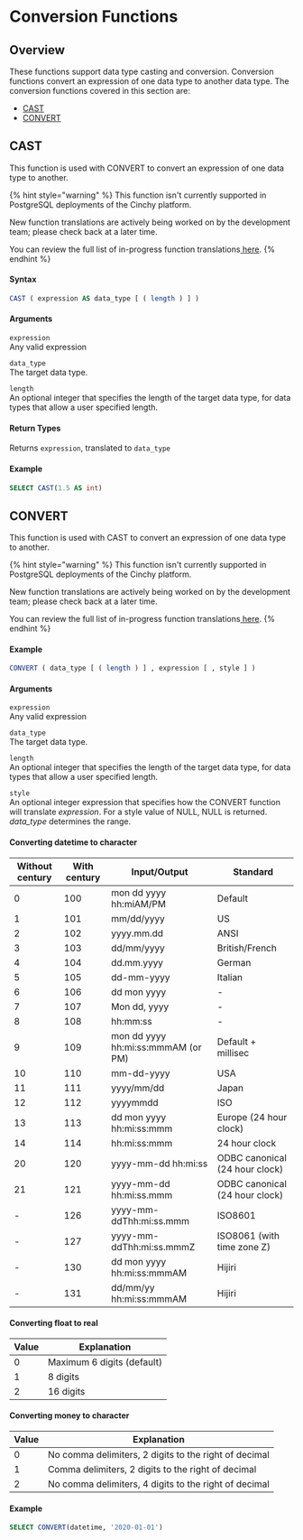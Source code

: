 # Conversion Functions

## Overview

These functions support data type casting and conversion. Conversion functions convert an expression of one data type to another data type. The conversion functions covered in this section are:

- ​[CAST](conversion-functions.md#cast)​
- [​CONVERT​](conversion-functions.md#convert)

## CAST <a href="#cast" id="cast"></a>

This function is used with CONVERT to convert an expression of one data type to another.

{% hint style="warning" %}
This function isn't currently supported in PostgreSQL deployments of the Cinchy platform.

New function translations are actively being worked on by the development team; please check back at a later time.

You can review the full list of in-progress function translations[ here](../cql-functions-master-list.md).
{% endhint %}

#### Syntax

```sql
CAST ( expression AS data_type [ ( length ) ] )
```

#### **Arguments**

`expression`\
Any valid expression

`data_type`\
The target data type.

`length`\
An optional integer that specifies the length of the target data type, for data types that allow a user specified length.

#### **Return Types**

Returns `expression`, translated to `data_type`

#### Example

```sql
SELECT CAST(1.5 AS int)
```

## CONVERT <a href="#convert" id="convert"></a>

This function is used with CAST to convert an expression of one data type to another.

{% hint style="warning" %}
This function isn't currently supported in PostgreSQL deployments of the Cinchy platform.

New function translations are actively being worked on by the development team; please check back at a later time.

You can review the full list of in-progress function translations[ here](../cql-functions-master-list.md).
{% endhint %}

#### **Example**

```sql
CONVERT ( data_type [ ( length ) ] , expression [ , style ] )
```

#### Arguments

`expression`\
Any valid expression

`data_type`\
The target data type.

`length`\
An optional integer that specifies the length of the target data type, for data types that allow a user specified length.

`style`\
An optional integer expression that specifies how the CONVERT function will translate _expression_. For a style value of NULL, NULL is returned. _data_type_ determines the range.

#### Converting datetime to character
<!-- vale off -->
| Without century | With century | Input/Output                       | Standard                       |
| --------------- | ------------ | ---------------------------------- | ------------------------------ |
| 0               | 100          | mon dd yyyy hh:miAM/PM             | Default                        |
| 1               | 101          | mm/dd/yyyy                         | US                             |
| 2               | 102          | yyyy.mm.dd                         | ANSI                           |
| 3               | 103          | dd/mm/yyyy                         | British/French                 |
| 4               | 104          | dd.mm.yyyy                         | German                         |
| 5               | 105          | dd-mm-yyyy                         | Italian                        |
| 6               | 106          | dd mon yyyy                        | -                              |
| 7               | 107          | Mon dd, yyyy                       | -                              |
| 8               | 108          | hh:mm:ss                           | -                              |
| 9               | 109          | mon dd yyyy hh:mi:ss:mmmAM (or PM) | Default + millisec             |
| 10              | 110          | mm-dd-yyyy                         | USA                            |
| 11              | 111          | yyyy/mm/dd                         | Japan                          |
| 12              | 112          | yyyymmdd                           | ISO                            |
| 13              | 113          | dd mon yyyy hh:mi:ss:mmm           | Europe (24 hour clock)         |
| 14              | 114          | hh:mi:ss:mmm                       | 24 hour clock                  |
| 20              | 120          | yyyy-mm-dd hh:mi:ss                | ODBC canonical (24 hour clock) |
| 21              | 121          | yyyy-mm-dd hh:mi:ss.mmm            | ODBC canonical (24 hour clock) |
| -               | 126          | yyyy-mm-ddThh:mi:ss.mmm            | ISO8601                        |
| -               | 127          | yyyy-mm-ddThh:mi:ss.mmmZ           | ISO8061 (with time zone Z)     |
| -               | 130          | dd mon yyyy hh:mi:ss:mmmAM         | Hijiri                         |
| -               | 131          | dd/mm/yy hh:mi:ss:mmmAM            | Hijiri                         |
<!-- vale on -->
#### Converting float to real

| Value | Explanation                |
| ----- | -------------------------- |
| 0     | Maximum 6 digits (default) |
| 1     | 8 digits                   |
| 2     | 16 digits                  |

#### Converting money to character

| Value | Explanation                                           |
| ----- | ----------------------------------------------------- |
| 0     | No comma delimiters, 2 digits to the right of decimal |
| 1     | Comma delimiters, 2 digits to the right of decimal    |
| 2     | No comma delimiters, 4 digits to the right of decimal |

#### Example

```sql
SELECT CONVERT(datetime, '2020-01-01')
```
